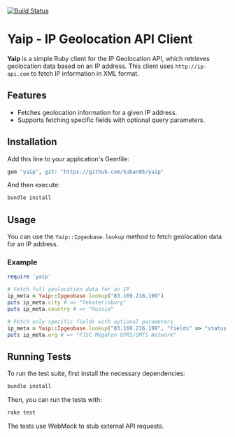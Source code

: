 [![Build Status](https://github.com/Suban05/yaip/workflows/Ruby/badge.svg)](https://github.com/Suban05/yaip/actions)

# Yaip - IP Geolocation API Client

**Yaip** is a simple Ruby client for the IP Geolocation API, which retrieves geolocation data based on an IP address. This client uses `http://ip-api.com` to fetch IP information in XML format.

## Features

- Fetches geolocation information for a given IP address.
- Supports fetching specific fields with optional query parameters.

## Installation

Add this line to your application's Gemfile:

```ruby
gem "yaip", git: "https://github.com/Suban05/yaip"
```

And then execute:

```bash
bundle install
```

## Usage

You can use the `Yaip::Ipgeobase.lookup` method to fetch geolocation data for an IP address.

### Example

```ruby
require 'yaip'

# Fetch full geolocation data for an IP
ip_meta = Yaip::Ipgeobase.lookup("83.169.216.199")
puts ip_meta.city # => "Yekaterinburg"
puts ip_meta.country # => "Russia"

# Fetch only specific fields with optional parameters
ip_meta = Yaip::Ipgeobase.lookup("83.169.216.199", "fields" => "status,org,country,zip,region")
puts ip_meta.org # => "PJSC MegaFon GPRS/UMTS Network"
```

## Running Tests

To run the test suite, first install the necessary dependencies:

```bash
bundle install
```

Then, you can run the tests with:

```bash
rake test
```

The tests use WebMock to stub external API requests.
